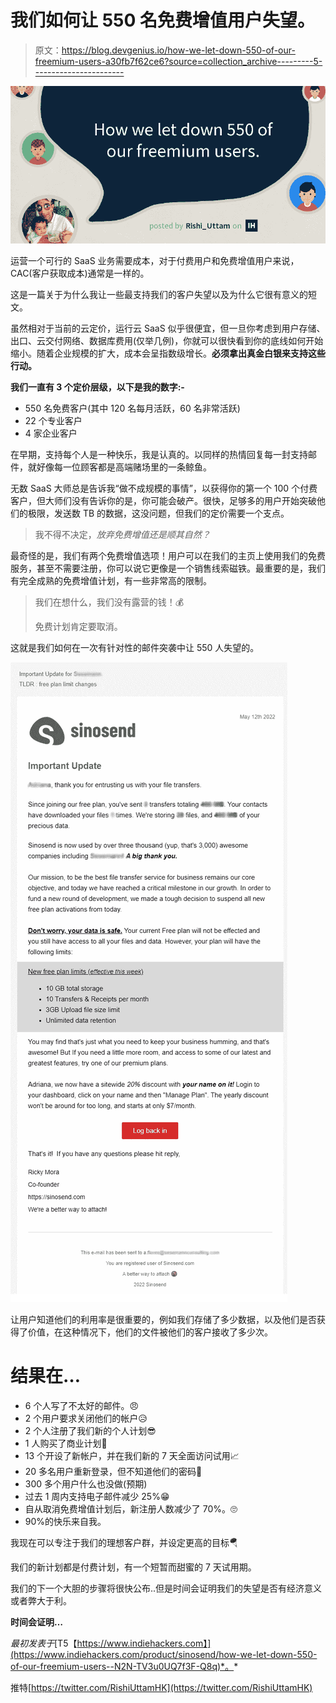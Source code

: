 # 我们如何让 550 名免费增值用户失望。

> 原文：<https://blog.devgenius.io/how-we-let-down-550-of-our-freemium-users-a30fb7f62ce6?source=collection_archive---------5----------------------->

![](img/303ba67c9c4050c0f87440ea344c2345.png)

运营一个可行的 SaaS 业务需要成本，对于付费用户和免费增值用户来说，CAC(客户获取成本)通常是一样的。

这是一篇关于为什么我让一些最支持我们的客户失望以及为什么它很有意义的短文。

虽然相对于当前的云定价，运行云 SaaS 似乎很便宜，但一旦你考虑到用户存储、出口、云交付网络、数据库费用(仅举几例)，你就可以很快看到你的底线如何开始缩小。随着企业规模的扩大，成本会呈指数级增长。**必须拿出真金白银来支持这些行动。**

**我们一直有 3 个定价层级，以下是我的数字:-**

*   550 名免费客户(其中 120 名每月活跃，60 名非常活跃)
*   22 个专业客户
*   4 家企业客户

在早期，支持每个人是一种快乐，我是认真的。以同样的热情回复每一封支持邮件，就好像每一位顾客都是高端赌场里的一条鲸鱼。

无数 SaaS 大师总是告诉我“做不成规模的事情”，以获得你的第一个 100 个付费客户，但大师们没有告诉你的是，你可能会破产。很快，足够多的用户开始突破他们的极限，发送数 TB 的数据，这没问题，但我们的定价需要一个支点。

> 我不得不决定，*放弃免费增值还是顺其自然？*

最奇怪的是，我们有两个免费增值选项！用户可以在我们的主页上使用我们的免费服务，甚至不需要注册，你可以说它更像是一个销售线索磁铁。最重要的是，我们有完全成熟的免费增值计划，有一些非常高的限制。

> 我们在想什么，我们没有露营的钱！💰
> 
> 免费计划肯定要取消。

这就是我们如何在一次有针对性的邮件突袭中让 550 人失望的。

![](img/8e859953f1fcac9355bf36db8842bfe0.png)

让用户知道他们的利用率是很重要的，例如我们存储了多少数据，以及他们是否获得了价值，在这种情况下，他们的文件被他们的客户接收了多少次。

# 结果在…

*   6 个人写了不太好的邮件。😠
*   2 个用户要求关闭他们的帐户😥
*   2 个人注册了我们新的个人计划😎
*   1 人购买了商业计划💪
*   13 个开设了新帐户，并在我们新的 7 天全面访问试用📈
*   20 多名用户重新登录，但不知道他们的密码🤣
*   300 多个用户什么也没做(预期)
*   过去 1 周内支持电子邮件减少 25%😁
*   自从取消免费增值计划后，新注册人数减少了 70%。🙄
*   90%的快乐来自我。

我现在可以专注于我们的理想客户群，并设定更高的目标🪂

我们的新计划都是付费计划，有一个短暂而甜蜜的 7 天试用期。

我们的下一个大胆的步骤将很快公布..但是时间会证明我们的失望是否有经济意义或者弊大于利。

**时间会证明…**

*最初发表于*[T5【https://www.indiehackers.com】](https://www.indiehackers.com/product/sinosend/how-we-let-down-550-of-our-freemium-users--N2N-TV3u0UQ7f3F-Q8q)*。*

推特[https://twitter.com/RishiUttamHK](https://twitter.com/RishiUttamHK)